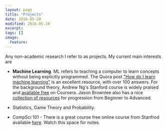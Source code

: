 ```yaml
---
layout: page
title: "Projects"
date: 2016-05-28
modified: 2016-05-28
excerpt:
tags: []
image:
  feature:
---
```


Any non-academic research I refer to as projects. My current main interests are

* __Machine Learning__. ML refers to teaching a computer to learn concepts without being explicitly programmed. The Quora post ["How do I learn machine learning"](https://www.quora.com/How-do-I-learn-machine-learning-1) is an excellent resource, with over 100 answers. For the background theory, Andrew Ng's Stanford course is widely praised and [available free](https://www.coursera.org/learn/machine-learning) on Coursera. Jason Brownlee also has a nice [collection of resources](http://machinelearningmastery.com/self-study-guide-to-machine-learning/) for progression from Beginner to Advanced.

* Statistics, Game Theory and Probability.

* CompSci 101 - There is a great course free online course from Stanfrod available [here](https://class.coursera.org/cs101-selfservice). Watch this space for notes.




